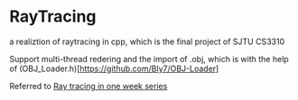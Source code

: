 # RayTracing
a realiztion of raytracing in cpp, which is the final project of SJTU CS3310 

Support multi-thread redering and the import of .obj, which is with the help of (OBJ_Loader.h)[https://github.com/Bly7/OBJ-Loader]

Referred to  [Ray tracing in one week series](https://raytracing.github.io/)
